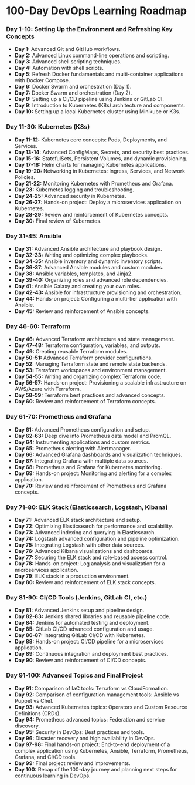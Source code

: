 # 100-Day DevOps Learning Roadmap

### Day 1-10: Setting Up the Environment and Refreshing Key Concepts
- **Day 1:** Advanced Git and GitHub workflows.
- **Day 2:** Advanced Linux command-line operations and scripting.
- **Day 3:** Advanced shell scripting techniques.
- **Day 4:** Automation with shell scripts.
- **Day 5:** Refresh Docker fundamentals and multi-container applications with Docker Compose.
- **Day 6:** Docker Swarm and orchestration (Day 1).
- **Day 7:** Docker Swarm and orchestration (Day 2).
- **Day 8:** Setting up a CI/CD pipeline using Jenkins or GitLab CI.
- **Day 9:** Introduction to Kubernetes (K8s) architecture and components.
- **Day 10:** Setting up a local Kubernetes cluster using Minikube or K3s.

### Day 11-30: Kubernetes (K8s)
- **Day 11-12:** Kubernetes core concepts: Pods, Deployments, and Services.
- **Day 13-14:** Advanced ConfigMaps, Secrets, and security best practices.
- **Day 15-16:** StatefulSets, Persistent Volumes, and dynamic provisioning.
- **Day 17-18:** Helm charts for managing Kubernetes applications.
- **Day 19-20:** Networking in Kubernetes: Ingress, Services, and Network Policies.
- **Day 21-22:** Monitoring Kubernetes with Prometheus and Grafana.
- **Day 23:** Kubernetes logging and troubleshooting.
- **Day 24-25:** Advanced security in Kubernetes.
- **Day 26-27:** Hands-on project: Deploy a microservices application on Kubernetes.
- **Day 28-29:** Review and reinforcement of Kubernetes concepts.
- **Day 30:** Final review of Kubernetes.

### Day 31-45: Ansible
- **Day 31:** Advanced Ansible architecture and playbook design.
- **Day 32-33:** Writing and optimizing complex playbooks.
- **Day 34-35:** Ansible inventory and dynamic inventory scripts.
- **Day 36-37:** Advanced Ansible modules and custom modules.
- **Day 38:** Ansible variables, templates, and Jinja2.
- **Day 39-40:** Organizing roles and advanced role dependencies.
- **Day 41:** Ansible Galaxy and creating your own roles.
- **Day 42-43:** Ansible for infrastructure provisioning and orchestration.
- **Day 44:** Hands-on project: Configuring a multi-tier application with Ansible.
- **Day 45:** Review and reinforcement of Ansible concepts.

### Day 46-60: Terraform
- **Day 46:** Advanced Terraform architecture and state management.
- **Day 47-48:** Terraform configuration, variables, and outputs.
- **Day 49:** Creating reusable Terraform modules.
- **Day 50-51:** Advanced Terraform provider configurations.
- **Day 52:** Managing Terraform state and remote state backends.
- **Day 53:** Terraform workspaces and environment management.
- **Day 54-55:** Writing and organizing complex Terraform code.
- **Day 56-57:** Hands-on project: Provisioning a scalable infrastructure on AWS/Azure with Terraform.
- **Day 58-59:** Terraform best practices and advanced concepts.
- **Day 60:** Review and reinforcement of Terraform concepts.

### Day 61-70: Prometheus and Grafana
- **Day 61:** Advanced Prometheus configuration and setup.
- **Day 62-63:** Deep dive into Prometheus data model and PromQL.
- **Day 64:** Instrumenting applications and custom metrics.
- **Day 65:** Prometheus alerting with Alertmanager.
- **Day 66:** Advanced Grafana dashboards and visualization techniques.
- **Day 67:** Integrating Grafana with multiple data sources.
- **Day 68:** Prometheus and Grafana for Kubernetes monitoring.
- **Day 69:** Hands-on project: Monitoring and alerting for a complex application.
- **Day 70:** Review and reinforcement of Prometheus and Grafana concepts.

### Day 71-80: ELK Stack (Elasticsearch, Logstash, Kibana)
- **Day 71:** Advanced ELK stack architecture and setup.
- **Day 72:** Optimizing Elasticsearch for performance and scalability.
- **Day 73:** Advanced indexing and querying in Elasticsearch.
- **Day 74:** Logstash advanced configuration and pipeline optimization.
- **Day 75:** Integrating Logstash with other data sources.
- **Day 76:** Advanced Kibana visualizations and dashboards.
- **Day 77:** Securing the ELK stack and role-based access control.
- **Day 78:** Hands-on project: Log analysis and visualization for a microservices application.
- **Day 79:** ELK stack in a production environment.
- **Day 80:** Review and reinforcement of ELK stack concepts.

### Day 81-90: CI/CD Tools (Jenkins, GitLab CI, etc.)
- **Day 81:** Advanced Jenkins setup and pipeline design.
- **Day 82-83:** Jenkins shared libraries and reusable pipeline code.
- **Day 84:** Jenkins for automated testing and deployment.
- **Day 85:** GitLab CI/CD advanced configuration and usage.
- **Day 86-87:** Integrating GitLab CI/CD with Kubernetes.
- **Day 88:** Hands-on project: CI/CD pipeline for a microservices application.
- **Day 89:** Continuous integration and deployment best practices.
- **Day 90:** Review and reinforcement of CI/CD concepts.

### Day 91-100: Advanced Topics and Final Project
- **Day 91:** Comparison of IaC tools: Terraform vs CloudFormation.
- **Day 92:** Comparison of configuration management tools: Ansible vs Puppet vs Chef.
- **Day 93:** Advanced Kubernetes topics: Operators and Custom Resource Definitions (CRDs).
- **Day 94:** Prometheus advanced topics: Federation and service discovery.
- **Day 95:** Security in DevOps: Best practices and tools.
- **Day 96:** Disaster recovery and high availability in DevOps.
- **Day 97-98:** Final hands-on project: End-to-end deployment of a complex application using Kubernetes, Ansible, Terraform, Prometheus, Grafana, and CI/CD tools.
- **Day 99:** Final project review and improvements.
- **Day 100:** Recap of the 100-day journey and planning next steps for continuous learning in DevOps.
